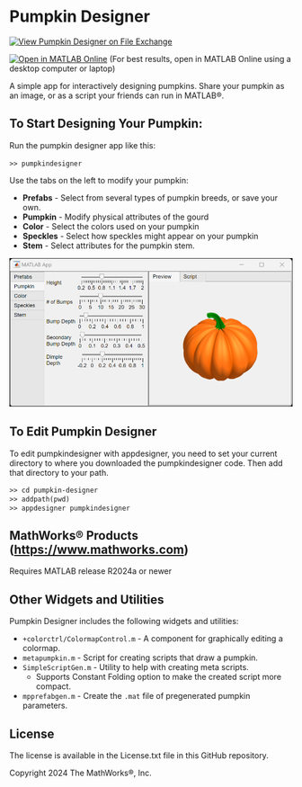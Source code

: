 # Pumpkin Designer

[![View Pumpkin Designer on File Exchange](https://www.mathworks.com/matlabcentral/images/matlab-file-exchange.svg)](https://www.mathworks.com/matlabcentral/fileexchange/####-pumpkin-designer)

[![Open in MATLAB Online](https://www.mathworks.com/images/responsive/global/open-in-matlab-online.svg)](https://matlab.mathworks.com/open/github/v1?repo=MATLAB-Graphics-and-App-Building/pumpkin-designer&file=pumpkindesigner.mlapp&focus=true) (For best results, open in MATLAB Online using a desktop computer or laptop)

A simple app for interactively designing pumpkins.  Share your pumpkin
as an image, or as a script your friends can run in MATLAB&reg;.

## To Start Designing Your Pumpkin:

Run the pumpkin designer app like this:

`>> pumpkindesigner`

Use the tabs on the left to modify your pumpkin:
- **Prefabs** - Select from several types of pumpkin breeds, or save your own.
- **Pumpkin** - Modify physical attributes of the gourd
- **Color** - Select the colors used on your pumpkin
- **Speckles** - Select how speckles might appear on your pumpkin
- **Stem** - Select attributes for the pumpkin stem.

![PumpkinDesigner](pumpkindesigner.png)

## To Edit Pumpkin Designer

To edit pumpkindesigner with appdesigner, you need to set your current directory
to where you downloaded the pumpkindesigner code.  Then add that directory to your path.

    >> cd pumpkin-designer
    >> addpath(pwd)
    >> appdesigner pumpkindesigner

## MathWorks&reg; Products (https://www.mathworks.com)

Requires MATLAB release R2024a or newer

## Other Widgets and Utilities

Pumpkin Designer includes the following widgets and utilities:

- `+colorctrl/ColormapControl.m` - A component for graphically editing a colormap.
- `metapumpkin.m` - Script for creating scripts that draw a pumpkin.
- `SimpleScriptGen.m` - Utility to help with creating meta scripts.
   - Supports Constant Folding option to make the created script more compact.
- `mpprefabgen.m` - Create the `.mat` file of pregenerated pumpkin parameters.

## License

The license is available in the License.txt file in this GitHub repository.

Copyright 2024 The MathWorks&reg;, Inc.
